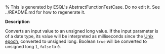 % This is generated by ESQL's AbstractFunctionTestCase. Do no edit it. See ../README.md for how to regenerate it.

**Description**

Converts an input value to an unsigned long value. If the input parameter is of a date type, its value will be interpreted as milliseconds since the [Unix epoch](https://en.wikipedia.org/wiki/Unix_time), converted to unsigned long. Boolean `true` will be converted to unsigned long `1`, `false` to `0`.

